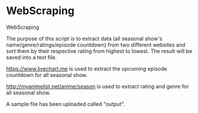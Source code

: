 # WebScraping
WebScraping

The purpose of this script is to extract data (all seasonal show's name/genre/ratings/episode countdown) from two different 
websites and sort them by their respective rating from highest to lowest. The result will be saved into a text file. 

https://www.livechart.me is used to extract the upcoming episode countdown for all seasonal show.

http://myanimelist.net/anime/season is used to extract rating and genre for all seasonal show.


A sample file has been uploaded called "output".

